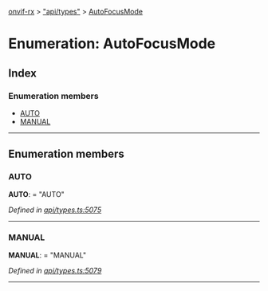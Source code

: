 [onvif-rx](../README.md) > ["api/types"](../modules/_api_types_.md) > [AutoFocusMode](../enums/_api_types_.autofocusmode.md)

# Enumeration: AutoFocusMode

## Index

### Enumeration members

* [AUTO](_api_types_.autofocusmode.md#auto)
* [MANUAL](_api_types_.autofocusmode.md#manual)

---

## Enumeration members

<a id="auto"></a>

###  AUTO

**AUTO**:  = "AUTO"

*Defined in [api/types.ts:5075](https://github.com/patrickmichalina/onvif-rx/blob/1596479/src/api/types.ts#L5075)*

___
<a id="manual"></a>

###  MANUAL

**MANUAL**:  = "MANUAL"

*Defined in [api/types.ts:5079](https://github.com/patrickmichalina/onvif-rx/blob/1596479/src/api/types.ts#L5079)*

___

